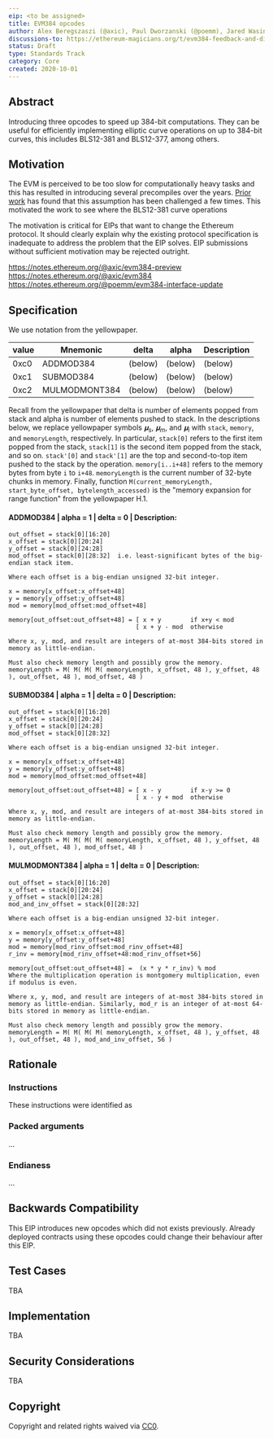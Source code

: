 ```yaml
---
eip: <to be assigned>
title: EVM384 opcodes
author: Alex Beregszaszi (@axic), Paul Dworzanski (@poemm), Jared Wasinger (@jwasinger), Casey Detrio (@cdetrio)
discussions-to: https://ethereum-magicians.org/t/evm384-feedback-and-discussion/4533
status: Draft
type: Standards Track
category: Core
created: 2020-10-01
---
```


## Abstract

Introducing three opcodes to speed up 384-bit computations. They can be useful for efficiently implementing elliptic curve operations
on up to 384-bit curves, this includes BLS12-381 and BLS12-377, among others.

## Motivation

The EVM is perceived to be too slow for computationally heavy tasks and this has resulted in introducing several precompiles over the years.
[Prior work](https://notes.ethereum.org/@axic/evm384#History-of-precompiles) has found that this assumption has been challenged a few times.
This motivated the work to see where the BLS12-381 curve operations



The motivation is critical for EIPs that want to change the Ethereum protocol. It should clearly explain why the existing protocol specification is inadequate to address the problem that the EIP solves. EIP submissions without sufficient motivation may be rejected outright.

https://notes.ethereum.org/@axic/evm384-preview
https://notes.ethereum.org/@axic/evm384
https://notes.ethereum.org/@poemm/evm384-interface-update

## Specification

We use notation from the yellowpaper.

| value    | Mnemonic      | delta   | alpha   | Description|
| -------- | --------      | ---     | ---     | ---        |
| 0xc0     | ADDMOD384     | (below) | (below) | (below)    |
| 0xc1     | SUBMOD384     | (below) | (below) | (below)    |
| 0xc2     | MULMODMONT384 | (below) | (below) | (below)    |

Recall from the yellowpaper that delta is number of elements popped from stack and alpha is number of elements pushed to stack. In the descriptions below, we replace yellowpaper symbols $𝛍_s$, $𝛍_m$, and $𝛍_i$ with `stack`, `memory`, and `memoryLength`, respectively. In particular, `stack[0]` refers to the first item popped from the stack, `stack[1]` is the second item popped from the stack, and so on. `stack'[0]` and `stack'[1]` are the top and second-to-top item pushed to the stack by the operation. `memory[i..i+48]` refers to the memory bytes from byte `i` to `i+48`. `memoryLength` is the current number of 32-byte chunks in memory. Finally, function `M(current_memoryLength, start_byte_offset, bytelength_accessed)` is the "memory expansion for range function" from the yellowpaper H.1. 

#### ADDMOD384 | alpha = 1 | delta = 0 | Description:
```
out_offset = stack[0][16:20]
x_offset = stack[0][20:24]
y_offset = stack[0][24:28]
mod_offset = stack[0][28:32]  i.e. least-significant bytes of the big-endian stack item.

Where each offset is a big-endian unsigned 32-bit integer.

x = memory[x_offset:x_offset+48]
y = memory[y_offset:y_offset+48]
mod = memory[mod_offset:mod_offset+48]

memory[out_offset:out_offset+48] = [ x + y        if x+y < mod
                                   [ x + y - mod  otherwise

Where x, y, mod, and result are integers of at-most 384-bits stored in memory as little-endian.

Must also check memory length and possibly grow the memory.
memoryLength = M( M( M( M( memoryLength, x_offset, 48 ), y_offset, 48 ), out_offset, 48 ), mod_offset, 48 )
```

#### SUBMOD384 | alpha = 1 | delta = 0 | Description:
```
out_offset = stack[0][16:20]
x_offset = stack[0][20:24]
y_offset = stack[0][24:28]
mod_offset = stack[0][28:32]

Where each offset is a big-endian unsigned 32-bit integer.

x = memory[x_offset:x_offset+48]
y = memory[y_offset:y_offset+48]
mod = memory[mod_offset:mod_offset+48]

memory[out_offset:out_offset+48] = [ x - y        if x-y >= 0
                                   [ x - y + mod  otherwise

Where x, y, mod, and result are integers of at-most 384-bits stored in memory as little-endian.

Must also check memory length and possibly grow the memory.
memoryLength = M( M( M( M( memoryLength, x_offset, 48 ), y_offset, 48 ), out_offset, 48 ), mod_offset, 48 )
```

#### MULMODMONT384 | alpha = 1 | delta = 0 | Description:
```
out_offset = stack[0][16:20]
x_offset = stack[0][20:24]
y_offset = stack[0][24:28]
mod_and_inv_offset = stack[0][28:32]

Where each offset is a big-endian unsigned 32-bit integer.

x = memory[x_offset:x_offset+48]
y = memory[y_offset:y_offset+48]
mod = memory[mod_rinv_offset:mod_rinv_offset+48]
r_inv = memory[mod_rinv_offset+48:mod_rinv_offset+56]

memory[out_offset:out_offset+48] =  (x * y * r_inv) % mod
Where the multiplication operation is montgomery multiplication, even if modulus is even.

Where x, y, mod, and result are integers of at-most 384-bits stored in memory as little-endian. Similarly, mod_r is an integer of at-most 64-bits stored in memory as little-endian.

Must also check memory length and possibly grow the memory.
memoryLength = M( M( M( M( memoryLength, x_offset, 48 ), y_offset, 48 ), out_offset, 48 ), mod_and_inv_offset, 56 )
```

## Rationale

### Instructions

These instructions were identified as 

### Packed arguments

...

### Endianess

...

## Backwards Compatibility

This EIP introduces new opcodes which did not exists previously. Already deployed contracts using these opcodes could change their behaviour after this EIP.

## Test Cases

TBA

## Implementation

TBA

## Security Considerations

TBA

## Copyright

Copyright and related rights waived via [CC0](https://creativecommons.org/publicdomain/zero/1.0/).
